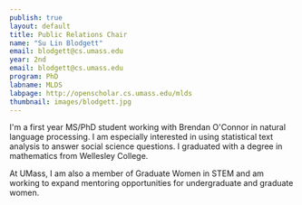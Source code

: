```yaml
---
publish: true
layout: default
title: Public Relations Chair
name: "Su Lin Blodgett"
email: blodgett@cs.umass.edu
year: 2nd
email: blodgett@cs.umass.edu
program: PhD
labname: MLDS
labpage: http://openscholar.cs.umass.edu/mlds
thumbnail: images/blodgett.jpg
---
```

I'm a first year MS/PhD student working with Brendan O'Connor in natural language processing. I am especially interested in using statistical text analysis to answer social science questions. I graduated with a degree in mathematics from Wellesley College.

At UMass, I am also a member of Graduate Women in STEM and am working to expand mentoring opportunities for undergraduate and graduate women.
